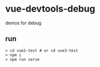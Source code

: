 # vue-devtools-debug
demos for debug

## run
```
> cd vue2-test # or cd vue3-test
> npm i
> npm run serve
```
